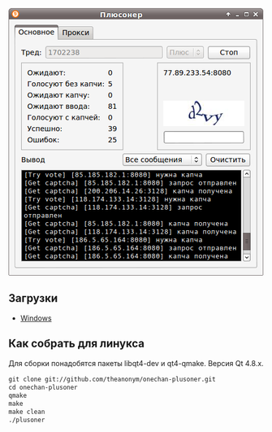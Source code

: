 ![Скриншот](https://github.com/theanonym/onechan-plusoner/raw/master/screenshot.png)

## Загрузки
* [Windows](https://raw.github.com/theanonym/onechan-plusoner/master/plusoner-windows.zip)

## Как собрать для линукса
Для сборки понадобятся пакеты libqt4-dev и qt4-qmake. Версия Qt 4.8.x.

    git clone git://github.com/theanonym/onechan-plusoner.git
    cd onechan-plusoner
    qmake
    make
    make clean
    ./plusoner

